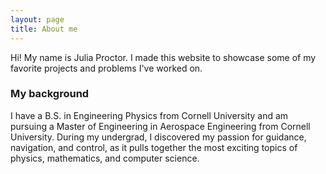 ```yaml
---
layout: page
title: About me
---
```


Hi! My name is Julia Proctor. I made this website to showcase some of my favorite projects and problems I've worked on.

### My background

I have a B.S. in Engineering Physics from Cornell University and am pursuing a Master of Engineering in Aerospace Engineering from Cornell University. During my undergrad, I discovered my passion for guidance, navigation, and control, as it pulls together the most exciting topics of physics, mathematics, and computer science. 
